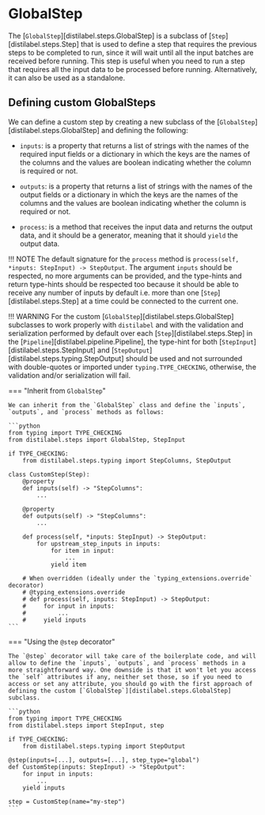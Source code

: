 # GlobalStep

The [`GlobalStep`][distilabel.steps.GlobalStep] is a subclass of [`Step`][distilabel.steps.Step] that is used to define a step that requires the previous steps to be completed to run, since it will wait until all the input batches are received before running. This step is useful when you need to run a step that requires all the input data to be processed before running. Alternatively, it can also be used as a standalone.

## Defining custom GlobalSteps

We can define a custom step by creating a new subclass of the [`GlobalStep`][distilabel.steps.GlobalStep] and defining the following:

- `inputs`: is a property that returns a list of strings with the names of the required input fields or a dictionary in which the keys are the names of the columns and the values are boolean indicating whether the column is required or not.

- `outputs`: is a property that returns a list of strings with the names of the output fields or a dictionary in which the keys are the names of the columns and the values are boolean indicating whether the column is required or not.

- `process`: is a method that receives the input data and returns the output data, and it should be a generator, meaning that it should `yield` the output data.

!!! NOTE
    The default signature for the `process` method is `process(self, *inputs: StepInput) -> StepOutput`. The argument `inputs` should be respected, no more arguments can be provided, and the type-hints and return type-hints should be respected too because it should be able to receive any number of inputs by default i.e. more than one [`Step`][distilabel.steps.Step] at a time could be connected to the current one.

!!! WARNING
    For the custom [`GlobalStep`][distilabel.steps.GlobalStep] subclasses to work properly with `distilabel` and with the validation and serialization performed by default over each [`Step`][distilabel.steps.Step] in the [`Pipeline`][distilabel.pipeline.Pipeline], the type-hint for both [`StepInput`][distilabel.steps.StepInput] and [`StepOutput`][distilabel.steps.typing.StepOutput] should be used and not surrounded with double-quotes or imported under `typing.TYPE_CHECKING`, otherwise, the validation and/or serialization will fail.

=== "Inherit from `GlobalStep`"

    We can inherit from the `GlobalStep` class and define the `inputs`, `outputs`, and `process` methods as follows:

    ```python
    from typing import TYPE_CHECKING
    from distilabel.steps import GlobalStep, StepInput

    if TYPE_CHECKING:
        from distilabel.steps.typing import StepColumns, StepOutput

    class CustomStep(Step):
        @property
        def inputs(self) -> "StepColumns":
            ...

        @property
        def outputs(self) -> "StepColumns":
            ...

        def process(self, *inputs: StepInput) -> StepOutput:
            for upstream_step_inputs in inputs:
                for item in input:
                    ...
                yield item

        # When overridden (ideally under the `typing_extensions.override` decorator)
        # @typing_extensions.override
        # def process(self, inputs: StepInput) -> StepOutput:
        #     for input in inputs:
        #         ...
        #     yield inputs
    ```

=== "Using the `@step` decorator"

    The `@step` decorator will take care of the boilerplate code, and will allow to define the `inputs`, `outputs`, and `process` methods in a more straightforward way. One downside is that it won't let you access the `self` attributes if any, neither set those, so if you need to access or set any attribute, you should go with the first approach of defining the custom [`GlobalStep`][distilabel.steps.GlobalStep] subclass.

    ```python
    from typing import TYPE_CHECKING
    from distilabel.steps import StepInput, step

    if TYPE_CHECKING:
        from distilabel.steps.typing import StepOutput

    @step(inputs=[...], outputs=[...], step_type="global")
    def CustomStep(inputs: StepInput) -> "StepOutput":
        for input in inputs:
            ...
        yield inputs

    step = CustomStep(name="my-step")
    ```

